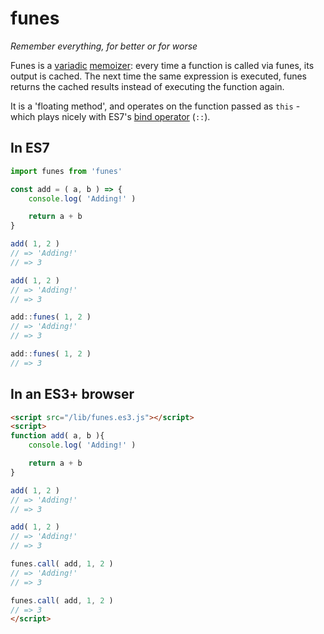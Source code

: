 # funes
*Remember everything, for better or for worse*

Funes is a [variadic](https://en.wikipedia.org/wiki/Variadic_function) [memoizer](https://en.wikipedia.org/wiki/Memoization): every time a function is called via funes, its output is cached. The next time the same expression is executed, funes returns the cached results instead of executing the function again.

It is a 'floating method', and operates on the function passed as `this` - which plays nicely with ES7's [bind operator](http://babeljs.io/blog/2015/05/14/function-bind/) (`::`).

## In ES7

```javascript
import funes from 'funes'

const add = ( a, b ) => {
	console.log( 'Adding!' )

	return a + b
}

add( 1, 2 )
// => 'Adding!'
// => 3

add( 1, 2 )
// => 'Adding!'
// => 3

add::funes( 1, 2 )
// => 'Adding!'
// => 3

add::funes( 1, 2 )
// => 3
```

## In an ES3+ browser

```html
<script src="/lib/funes.es3.js"></script>
<script>
function add( a, b ){
	console.log( 'Adding!' )

	return a + b
}

add( 1, 2 )
// => 'Adding!'
// => 3

add( 1, 2 )
// => 'Adding!'
// => 3

funes.call( add, 1, 2 )
// => 'Adding!'
// => 3

funes.call( add, 1, 2 )
// => 3
</script>
```

